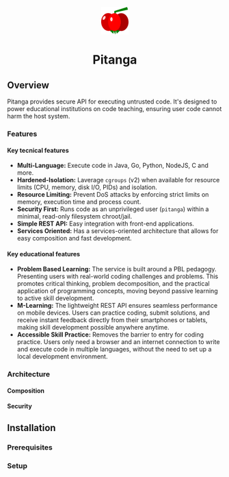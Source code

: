 <div style="text-align: center;">
    <img src="./docs/pitanga-icon.svg" alt="Pitanga Icon" style="height: 64px; width: 64px;"/>
    <h1 style="text-align: center;">Pitanga</h1>
</div>

## Overview

Pitanga provides secure API for executing untrusted code. It's designed to power educational institutions on code teaching,
ensuring user code cannot harm the host system.

### Features

#### Key tecnical features

- **Multi-Language:** Execute code in Java, Go, Python, NodeJS, C and more.
- **Hardened-Isolation:** Laverage `cgroups` (v2) when available for resource limits (CPU, memory, disk I/O, PIDs) and isolation.
- **Resource Limiting:** Prevent DoS attacks by enforcing strict limits on memory, execution time and process count.
- **Security First:** Runs code as an unprivileged user (`pitanga`) within a minimal, read-only filesystem chroot/jail.
- **Simple REST API:** Easy integration with front-end applications.
- **Services Oriented:** Has a services-oriented architecture that allows for easy composition and fast development.

#### Key educational features

- **Problem Based Learning:** The service is built around a PBL pedagogy. Presenting users with real-world coding challenges
  and problems. This promotes critical thinking, problem decomposition, and the practical application of programming concepts,
  moving beyond passive learning to active skill development.
- **M-Learning:** The lightweight REST API ensures seamless performance on mobile devices. Users can practice coding, submit
  solutions, and receive instant feedback directly from their smartphones or tablets, making skill development possible anywhere
  anytime.
- **Accessible Skill Practice:** Removes the barrier to entry for coding practice. Users only need a browser and an internet
  connection to write and execute code in multiple languages, without the need to set up a local development environment.

### Architecture

#### Composition

#### Security

## Installation

### Prerequisites

### Setup
